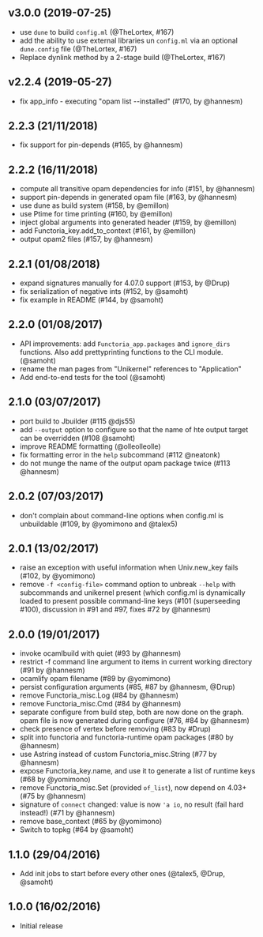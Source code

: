## v3.0.0 (2019-07-25)

* use `dune` to build `config.ml` (@TheLortex, #167)
* add the ability to use external libraries un `config.ml` via an optional
  `dune.config` file (@TheLortex, #167)
* Replace dynlink method by a 2-stage build (@TheLortex, #167)

## v2.2.4 (2019-05-27)

* fix app_info - executing "opam list --installed" (#170, by @hannesm)

## 2.2.3 (21/11/2018)

* fix support for pin-depends (#165, by @hannesm)

## 2.2.2 (16/11/2018)

* compute all transitive opam dependencies for info (#151, by @hannesm)
* support pin-depends in generated opam file (#163, by @hannesm)
* use dune as build system (#158, by @emillon)
* use Ptime for time printing (#160, by @emillon)
* inject global arguments into generated header (#159, by @emillon)
* add Functoria_key.add_to_context (#161, by @emillon)
* output opam2 files (#157, by @hannesm)

## 2.2.1 (01/08/2018)

* expand signatures manually for 4.07.0 support (#153, by @Drup)
* fix serialization of negative ints (#152, by @samoht)
* fix example in README (#144, by @samoht)

## 2.2.0 (01/08/2017)

* API improvements: add `Functoria_app.packages` and `ignore_dirs`
  functions. Also add prettyprinting functions to the CLI module. (@samoht)
* rename the man pages from "Unikernel" references to "Application"
* Add end-to-end tests for the tool (@samoht)

## 2.1.0 (03/07/2017)

* port build to Jbuilder (#115 @djs55)
* add `--output` option to configure so that the name of hte output target can be overridden (#108 @samoht)
* improve README formatting (@olleolleolle)
* fix formatting error in the `help` subcommand (#112 @neatonk)
* do not munge the name of the output opam package twice (#113 @hannesm)

## 2.0.2 (07/03/2017)

* don't complain about command-line options when config.ml is unbuildable (#109, by @yomimono and @talex5)

## 2.0.1 (13/02/2017)

* raise an exception with useful information when Univ.new_key fails (#102, by @yomimono)
* remove `-f <config-file>` command option to unbreak `--help` with subcommands
  and unikernel present (which config.ml is dynamically loaded to present
  possible command-line keys (#101 (superseeding #100), discussion in #91 and
  #97, fixes #72 by @hannesm)

## 2.0.0 (19/01/2017)

* invoke ocamlbuild with quiet (#93 by @hannesm)
* restrict -f command line argument to items in current working directory (#91 by @hannesm)
* ocamlify opam filename (#89 by @yomimono)
* persist configuration arguments (#85, #87 by @hannesm, @Drup)
* remove Functoria_misc.Log (#84 by @hannesm)
* remove Functoria_misc.Cmd (#84 by @hannesm)
* separate configure from build step, both are now done on the graph.  opam file is now generated during configure (#76, #84 by @hannesm)
* check presence of vertex before removing (#83 by #Drup)
* split into functoria and functoria-runtime opam packages (#80 by @hannesm)
* use Astring instead of custom Functoria_misc.String (#77 by @hannesm)
* expose Functoria_key.name, and use it to generate a list of runtime keys (#68 by @yomimono)
* remove Functoria_misc.Set (provided `of_list`), now depend on 4.03+ (#75 by @hannesm)
* signature of `connect` changed: value is now `'a io`, no result (fail hard instead!) (#71 by @hannesm)
* remove base_context (#65 by @yomimono)
* Switch to topkg (#64 by @samoht)

## 1.1.0 (29/04/2016)

* Add init jobs to start before every other ones (@talex5, @Drup, @samoht)

## 1.0.0 (16/02/2016)

* Initial release
